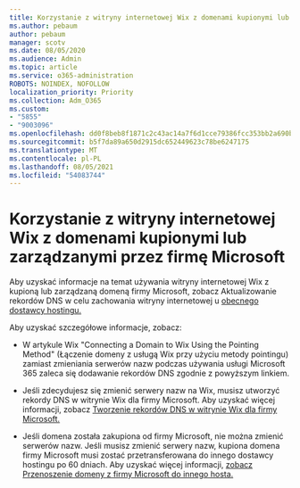 ```yaml
---
title: Korzystanie z witryny internetowej Wix z domenami kupionymi lub zarządzanymi przez firmę Microsoft
ms.author: pebaum
author: pebaum
manager: scotv
ms.date: 08/05/2020
ms.audience: Admin
ms.topic: article
ms.service: o365-administration
ROBOTS: NOINDEX, NOFOLLOW
localization_priority: Priority
ms.collection: Adm_O365
ms.custom:
- "5855"
- "9003096"
ms.openlocfilehash: dd0f8beb8f1871c2c43ac14a7f6d1cce79386fcc353bb2a690ba184904ca5857
ms.sourcegitcommit: b5f7da89a650d2915dc652449623c78be6247175
ms.translationtype: MT
ms.contentlocale: pl-PL
ms.lasthandoff: 08/05/2021
ms.locfileid: "54083744"
---
```

# <a name="using-a-wix-website-with-microsoft-purchased-or-managed-domains"></a>Korzystanie z witryny internetowej Wix z domenami kupionymi lub zarządzanymi przez firmę Microsoft

Aby uzyskać informacje na temat używania witryny internetowej Wix z kupioną lub zarządzaną domeną firmy Microsoft, zobacz Aktualizowanie rekordów DNS w celu zachowania witryny internetowej u [obecnego dostawcy hostingu.](https://docs.microsoft.com/microsoft-365/admin/dns/update-dns-records-to-retain-current-hosting-provider)

Aby uzyskać szczegółowe informacje, zobacz: 

- W artykule Wix "Connecting a Domain to Wix Using the Pointing Method" (Łączenie domeny z usługą Wix przy użyciu metody pointingu) zamiast zmieniania serwerów nazw podczas używania usługi Microsoft 365 zaleca się dodawanie rekordów DNS zgodnie z powyższym linkiem.

- Jeśli zdecydujesz się zmienić serwery nazw na Wix, musisz utworzyć rekordy DNS w witrynie Wix dla firmy Microsoft. Aby uzyskać więcej informacji, zobacz [Tworzenie rekordów DNS w witrynie Wix dla firmy Microsoft.](https://docs.microsoft.com/microsoft-365/admin/dns/create-dns-records-at-wix)

- Jeśli domena została zakupiona od firmy Microsoft, nie można zmienić serwerów nazw. Jeśli musisz zmienić serwery nazw, kupiona domena firmy Microsoft musi zostać przetransferowana do innego dostawcy hostingu po 60 dniach. Aby uzyskać więcej informacji, [zobacz Przenoszenie domeny z firmy Microsoft do innego hosta.](https://docs.microsoft.com/microsoft-365/admin/get-help-with-domains/transfer-a-domain-from-microsoft-to-another-host)
